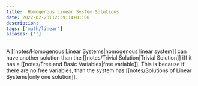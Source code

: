 ```yaml
---
title:  Homogenous Linear System Solutions
date: 2022-02-23T12:39:14+01:00
description: 
tags: ['math/linear']
aliases: ['']
---
```

A [[notes/Homogenous Linear Systems|homogenous linear system]] can have another solution than the [[notes/Trivial Solution|Trivial Solution]] iff it has a [[notes/Free and Basic Variables|free variable]]. This is because if there are no free variables, than the system has [[notes/Solutions of Linear Systems|only one solution]].